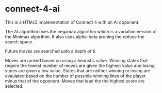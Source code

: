 # connect-4-ai

This is a HTML5 implementation of Connect 4 with an AI opponent.

The AI algorithm uses the negamax algorithm which is a variation version of the Minimax algorithm. It also uses alpha-beta pruning the reduce the search space.

Future moves are searched upto a depth of 6.

Moves are ranked based on using a heuristic value. Winning states that require the fewest number of moves are given the highest value and losing states are given a low value. States that are neither winning or losing are evaulated based on the number of possible winning lines of the player minus that of the opponent. Moves that lead the the highest score are selected.
